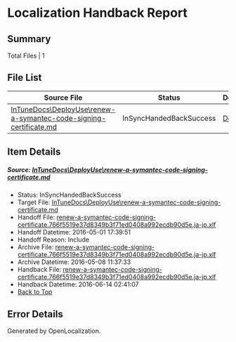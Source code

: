 # <a name='report-top'></a> Localization Handback Report

## Summary
 Total Files | 1

## File List
 Source File | Status | Details 
 ----------- | ------ | ------- 
 [InTuneDocs\DeployUse\renew-a-symantec-code-signing-certificate.md](https://github.com/Microsoft/IntuneDocs-pr/blob/779127bfd39145010f0d9b6609286aaf4dedfdc8/InTuneDocs/DeployUse/renew-a-symantec-code-signing-certificate.md) | InSyncHandedBackSuccess | [Details](#566a226c19825990c6a34bffbbd9d1cd6a242ddb226)

## Item Details
##### <a name='566a226c19825990c6a34bffbbd9d1cd6a242ddb226'></a> Source: [InTuneDocs\DeployUse\renew-a-symantec-code-signing-certificate.md](https://github.com/Microsoft/IntuneDocs-pr/blob/779127bfd39145010f0d9b6609286aaf4dedfdc8/InTuneDocs/DeployUse/renew-a-symantec-code-signing-certificate.md)
* Status: InSyncHandedBackSuccess
* Target File: [InTuneDocs\DeployUse\renew-a-symantec-code-signing-certificate.md](https://github.com/Microsoft/IntuneDocs-pr.ja-jp/blob/1252df7d67da2fd90770c2b417c0f4c356bbd98f/InTuneDocs/DeployUse/renew-a-symantec-code-signing-certificate.md)
* Handoff File: [renew-a-symantec-code-signing-certificate.766f5519e37d8349b3f71ed0408a992ecdb90d5e.ja-jp.xlf](https://github.com/Microsoft/EM.handoff/blob/f96d9533afbded96610753021f837ad73a186d92/ol-handoff/Microsoft/IntuneDocs-pr.ja-jp/master/renew-a-symantec-code-signing-certificate.766f5519e37d8349b3f71ed0408a992ecdb90d5e.ja-jp.xlf)
* Handoff Datetime: 2016-05-01 17:39:51
* Handoff Reason: Include
* Archive File: [renew-a-symantec-code-signing-certificate.766f5519e37d8349b3f71ed0408a992ecdb90d5e.ja-jp.xlf](https://github.com/Microsoft/EM.handoff/blob/5187a147c8ee08f069c82a54c2478f66fa5eb97a/ol-handoff/Microsoft/IntuneDocs-pr.ja-jp/master/archive/renew-a-symantec-code-signing-certificate.766f5519e37d8349b3f71ed0408a992ecdb90d5e.ja-jp.xlf)
* Archive Datetime: 2016-05-08 11:37:33
* Handback File: [renew-a-symantec-code-signing-certificate.766f5519e37d8349b3f71ed0408a992ecdb90d5e.ja-jp.xlf](https://github.com/Microsoft/EM.handback/blob/1cf7c581def5b942fd72aa1d98a2ea8721d3dee8/ol-handback/Microsoft/IntuneDocs-pr.ja-jp/master/renew-a-symantec-code-signing-certificate.766f5519e37d8349b3f71ed0408a992ecdb90d5e.ja-jp.xlf)
* Handback Datetime: 2016-06-14 02:41:07
* [Back to Top](#report-top)


## Error Details

Generated by OpenLocalization.
